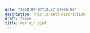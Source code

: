 ```yaml
---
date: "2018-07-07T12:37:52+06:00"
description: This is meta description
draft: false
title: Wer wir sind
---
```

